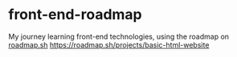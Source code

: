 # front-end-roadmap
My journey learning front-end technologies, using the roadmap on [roadmap.sh](https://roadmap.sh/frontend?r=frontend-beginner)
https://roadmap.sh/projects/basic-html-website
